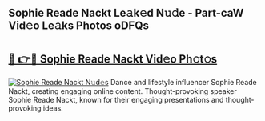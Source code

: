 ## Sophie Reade Nackt Le𝚊k𝚎d N𝚞𝚍e - Part-caW Vid𝚎o Le𝚊ks Photos oDFQs

# <h2><a href="http://fb3xir.evod.top/?m=Sophie+Reade+Nackt">🔗 👉🔴 Sophie Reade Nackt Vid𝚎o Ph𝚘t𝚘s</a></h2>

[![Sophie Reade Nackt N𝚞d𝚎s](https://i.imgur.com/8V9OHl7.gif)](http://fb3xir.evod.top/?m=Sophie+Reade+Nackt)
Dance and lifestyle influencer Sophie Reade Nackt, creating engaging online content. Thought-provoking speaker Sophie Reade Nackt, known for their engaging presentations and thought-provoking ideas. 
